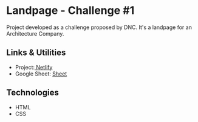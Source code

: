 # Landpage - Challenge #1

Project developed as a challenge proposed by DNC.
It's a landpage for an Architecture Company.

## Links & Utilities

- Project:<a href="https://landingpage-arch-desafio01.netlify.app" target="_blank"> Netlify</a>
- Google Sheet: <a href="https://docs.google.com/spreadsheets/d/139bx5fTcpGGgkOQU9Oel0YzHfN9vStVBBUbIBqPEGrQ/edit?usp=sharing" target="_blank">Sheet</a>

## Technologies

- HTML
- CSS

